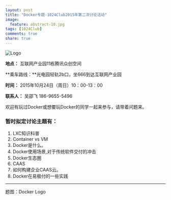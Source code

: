 ```yaml
---
layout: post
title: "Docker专题-1024Club2015年第二次讨论活动"
image:
  feature: abstract-10.jpg
tags: [1024Club]
comments: true
share: true
---
```


![Logo](http://pic.yupoo.com/peigen123_v/F2I6nlWx/IS0ME.png)


**地点：** 互联网产业园11栋腾讯众创空间

**乘车路线：**光电园轻轨2b口，坐666到达互联网产业园

**时间：** 2015年10月24日（周日）10：00-13：00

**联系人：** 吴邵飞 186-9655-5496

欢迎有玩过Docker或想要玩Docker的同学一起来参与，请带着问题来。

### 暂时拟定讨论主题有：
1. LXC知识科普2. Container vs VM3. Docker是什么。4. Docker使用场景,对于传统软件交付的冲击5. Docker生态圈6. CAAS7. 如何构建企业CAAS云。8. Docker在易极付的一些实践


---
题图：Docker Logo
